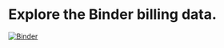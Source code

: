 # Explore the Binder billing data.

[![Binder](https://mybinder.org/badge.svg)](https://mybinder.org/v2/gh/jupyterhub/binder-billing/master?filepath=analyze_data.ipynb)
